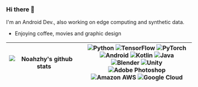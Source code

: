 ### Hi there 👋

I'm an Android Dev., also working on edge computing and synthetic data.

- Enjoying coffee, movies and graphic design

| <a><img align="center" src="https://github-readme-stats.vercel.app/api?username=noahzhy&show_icons=true&hide_border=true" alt="Noahzhy's github stats" /></a> |<a>![Python](https://img.shields.io/badge/Python-3776AB.svg?logo=python&logoColor=white) ![TensorFlow](https://img.shields.io/badge/TensorFlow-FF6F00.svg?logo=TensorFlow&logoColor=white) ![PyTorch](https://img.shields.io/badge/PyTorch-EE4C2C.svg?logo=PyTorch&logoColor=white)<br>![Android](https://img.shields.io/badge/Android-3DDC84?logo=android&logoColor=white) ![Kotlin](https://img.shields.io/badge/Kotlin-7F52FF.svg?logo=kotlin&logoColor=white) ![Java](https://img.shields.io/badge/Java-ED8B00.svg?logo=java)<br>![Blender](https://img.shields.io/badge/Blender-F5792A.svg?logo=blender&logoColor=white) ![Unity](https://img.shields.io/badge/Unity-000000.svg?logo=unity) ![Adobe Photoshop](https://img.shields.io/badge/Photoshop-31A8FF.svg?logo=adobe%20photoshop&logoColor=white)<br>![Amazon AWS](https://img.shields.io/badge/Amazon%20AWS-232F3E?logo=amazon-aws) ![Google Cloud](https://img.shields.io/badge/Google%20Cloud-4285F4.svg?logo=google-cloud&logoColor=white)<a>|
| ------------- | ------------- |

<!--
**noahzhy/noahzhy** is a ✨ _special_ ✨ repository because its `README.md` (this file) appears on your GitHub profile.

Here are some ideas to get you started:

- 🔭 I’m currently working on ...
- 🌱 I’m currently learning ...
- 👯 I’m looking to collaborate on ...
- 🤔 I’m looking for help with ...
- 💬 Ask me about ...
- 📫 How to reach me: ...
- 😄 Pronouns: ...
- ⚡ Fun fact: ...
-->

